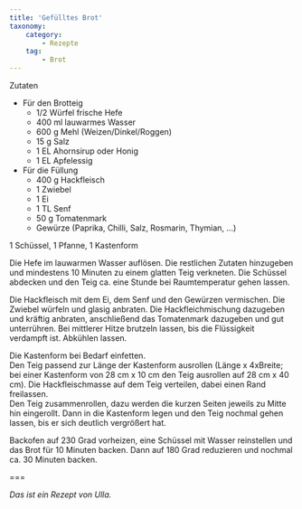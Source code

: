 ```yaml
---
title: 'Gefülltes Brot'
taxonomy:
    category:
        - Rezepte
    tag:
        - Brot
---
```


Zutaten
* Für den Brotteig
	* 1/2 Würfel frische Hefe
	* 400 ml lauwarmes Wasser
	* 600 g Mehl (Weizen/Dinkel/Roggen)
	* 15 g Salz
	* 1 EL Ahornsirup oder Honig
	* 1 EL Apfelessig
* Für die Füllung
	* 400 g Hackfleisch
	* 1 Zwiebel
	* 1 Ei
	* 1 TL Senf
	* 50 g Tomatenmark
	* Gewürze (Paprika, Chilli, Salz, Rosmarin, Thymian, ...)

1 Schüssel, 1 Pfanne, 1 Kastenform

Die Hefe im lauwarmen Wasser auflösen. Die restlichen Zutaten hinzugeben und mindestens 10 Minuten zu einem glatten Teig verkneten. Die Schüssel abdecken und den Teig ca. eine Stunde bei Raumtemperatur gehen lassen.

Die Hackfleisch mit dem Ei, dem Senf und den Gewürzen vermischen. Die Zwiebel würfeln und glasig anbraten. Die Hackfleichmischung dazugeben und kräftig anbraten, anschließend das Tomatenmark dazugeben und gut unterrühren. Bei mittlerer Hitze brutzeln lassen, bis die Flüssigkeit verdampft ist. Abkühlen lassen.

Die Kastenform bei Bedarf einfetten. </br>
Den Teig passend zur Länge der Kastenform ausrollen (Länge x 4xBreite; bei einer Kastenform von 28 cm x 10 cm den Teig ausrollen auf 28 cm x 40 cm). Die Hackfleischmasse auf dem Teig verteilen, dabei einen Rand freilassen. </br>
Den Teig zusammenrollen, dazu werden die kurzen Seiten jeweils zu Mitte hin eingerollt. Dann in die Kastenform legen und den Teig nochmal gehen lassen, bis er sich deutlich vergrößert hat.

Backofen auf 230 Grad vorheizen, eine Schüssel mit Wasser reinstellen und das Brot für 10 Minuten backen. Dann auf 180 Grad reduzieren und nochmal ca. 30 Minuten backen.

===

_Das ist ein Rezept von Ulla._